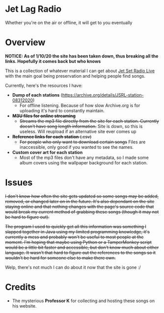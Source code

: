 # Jet Lag Radio
Whether you're on the air or offline, it will get to you eventually

# Overview

**NOTICE: As of 1/10/20 the site has been taken down, thus breaking all the links.  Hopefully it comes back but who knows**

This is a collection of whatever material I can get about [Jet Set Radio Live](https://jetsetradio.live) with the main goal being preservation and helping people find songs.

Currently, here's the resources I have:
- **Dump of each stations** (https://archive.org/details/JSRL-station-08312020)
  - For offline listening.  Because of how slow Archive.org is for uploading it's hard to constantly maintain.
- ~~**M3U files for online streaming**~~
  - ~~Streams the mp3 file directly from the site for each station. Currently doesn't have song length information.~~ Site is down, so this is useless.  Will reupload if an alternative site ever comes up
- ~~**Reference links for each station** (.csv)~~
  - ~~For people who only want to download certain songs~~ Files are inaccessible, only good if you wanted to see the names.
- **Custom cover art for each station**
  - Most of the mp3 files don't have any metadata, so I made some album covers using the wallpaper background for each station.
  

# Issues
~~I don't know how often the site gets updated so some songs may be added, removed, or changed later on in the future.  It's also dependant on the site staying online and that nothing changes with the page's source code that would break my current method of grabbing these songs (though it may not be hard to figure out).~~

~~The program I used to quickly get all this information was something I slapped together in Java using my limited programming knowledge, it's currently a mess and probably won't be useful to most people at the moment.  I'm hoping that maybe using Python or a TamperMonkey script would be a little bit faster and accessible, but don't know much about either language.  It wasn't that hard to figure out the references to the songs so it wouldn't be hard for someone else to make there own.~~

Welp, there's not much I can do about it now that the site is gone :/

# Credits
* The mysterious **Professor K** for collecting and hosting these songs on his website.
